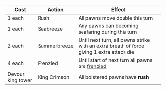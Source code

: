 | Cost              | Action       | Effect                                                                                    |
| ----------------- | ------------ | ----------------------------------------------------------------------------------------- |
| 1 each            | Rush         | All pawns move double this turn                                                           |
| 1 each            | Seabreeze    | Any pawns can becoming seafaring during this turn                                         |
| 2 each            | Summerbreeze | Until next turn, all pawns strike with an extra breath of force giving 1 extra attack die |
| 4 each            | Frenzied     | Until start of next turn all pawns are [frenzied](/appendix/?id=frenzied)                 |
| Devour king tower | King Crimson | All boistered pawns have **rush**                                                         |
